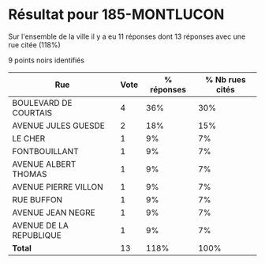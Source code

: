 # Résultat pour 185-MONTLUCON

Sur l'ensemble de la ville il y a eu 11 réponses dont 13 réponses avec une rue citée (118%)

9 points noirs identifiés

| Rue | Vote | % réponses | % Nb rues cités|
|-----|------|------------|----------------|
| BOULEVARD DE COURTAIS | 4 | 36% | 30%|
| AVENUE JULES GUESDE | 2 | 18% | 15%|
| LE CHER | 1 | 9% | 7%|
| FONTBOUILLANT | 1 | 9% | 7%|
| AVENUE ALBERT THOMAS | 1 | 9% | 7%|
| AVENUE PIERRE VILLON | 1 | 9% | 7%|
| RUE BUFFON | 1 | 9% | 7%|
| AVENUE JEAN NEGRE | 1 | 9% | 7%|
| AVENUE DE LA REPUBLIQUE | 1 | 9% | 7%|
| **Total** | 13 | 118% | 100%|
